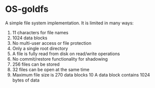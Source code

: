 # OS-goldfs

A simple file system implementation. It is limited in many ways:
1. 11 characters for file names
2. 1024 data blocks
3. No multi-user access or file protection
4. Only a single root directory
5. A file is fully read from disk on read/write operations
6. No commit/restore functionality for shadowing
7. 256 files can be stored
8. 32 files can be open at the same time
9. Maximum file size is 270 data blocks
10 A data block contains 1024 bytes of data
